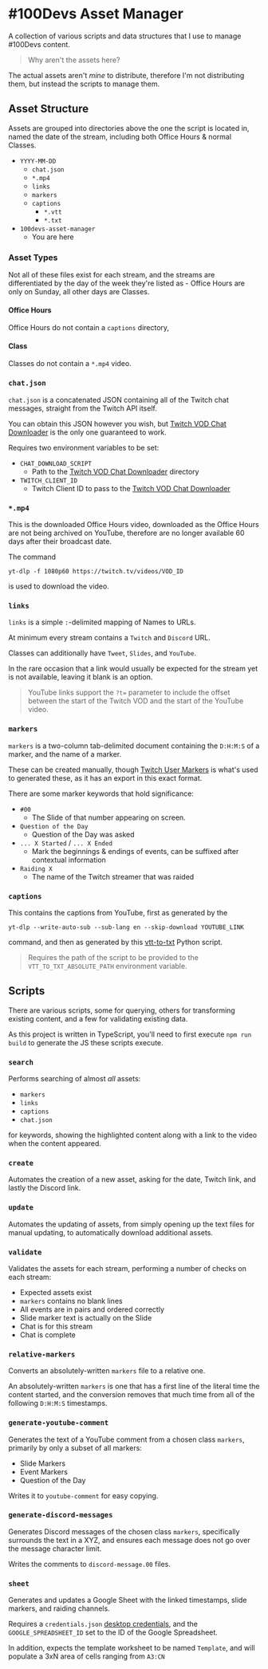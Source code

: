 # #100Devs Asset Manager

A collection of various scripts and data structures that I use to manage #100Devs content.

> Why aren't the assets here?

The actual assets aren't *mine* to distribute, therefore I'm not distributing them, but instead the scripts to manage them.

## Asset Structure

Assets are grouped into directories above the one the script is located in, named the date of the stream, including both Office Hours & normal Classes.

- `YYYY-MM-DD`
  - `chat.json`
  - `*.mp4`
  - `links`
  - `markers`
  - `captions`
    - `*.vtt`
    - `*.txt`
- `100devs-asset-manager`
  - You are here

### Asset Types

Not all of these files exist for each stream, and the streams are differentiated by the day of the week they're listed as - Office Hours are only on Sunday, all other days are Classes.

#### Office Hours

Office Hours do not contain a `captions` directory,

#### Class

Classes do not contain a `*.mp4` video.

### `chat.json`

`chat.json` is a concatenated JSON containing all of the Twitch chat messages, straight from the Twitch API itself.

You can obtain this JSON however you wish, but [Twitch VOD Chat Downloader](https://github.com/RascalTwo/TwitchVODChatDownloader) is the only one guaranteed to work.

Requires two environment variables to be set:

- `CHAT_DOWNLOAD_SCRIPT`
  - Path to the [Twitch VOD Chat Downloader](https://github.com/RascalTwo/TwitchVODChatDownloader) directory
- `TWITCH_CLIENT_ID`
  - Twitch Client ID to pass to the [Twitch VOD Chat Downloader](https://github.com/RascalTwo/TwitchVODChatDownloader)

### `*.mp4`

This is the downloaded Office Hours video, downloaded as the Office Hours are not being archived on YouTube, therefore are no longer available 60 days after their broadcast date.

The command

```shell
yt-dlp -f 1080p60 https://twitch.tv/videos/VOD_ID
```

is used to download the video.

### `links`

`links` is a simple `:`-delimited mapping of Names to URLs.

At minimum every stream contains a `Twitch` and `Discord` URL.

Classes can additionally have `Tweet`, `Slides`, and `YouTube`.

In the rare occasion that a link would usually be expected for the stream yet is not available, leaving it blank is an option.

> YouTube links support the `?t=` parameter to include the offset between the start of the Twitch VOD and the start of the YouTube video.

### `markers`

`markers` is a two-column tab-delimited document containing the `D:H:M:S` of a marker, and the name of a marker.

These can be created manually, though [Twitch User Markers](https://github.com/RascalTwo/TwitchUserMarkers) is what's used to generated these, as it has an export in this exact format.

There are some marker keywords that hold significance:

- `#00`
  - The Slide of that number appearing on screen.
- `Question of the Day`
  - Question of the Day was asked
- `... X Started` / `... X Ended`
  - Mark the beginnings & endings of events, can be suffixed after contextual information
- `Raiding X`
  - The name of the Twitch streamer that was raided

### `captions`

This contains the captions from YouTube, first as generated by the

```shell
yt-dlp --write-auto-sub --sub-lang en --skip-download YOUTUBE_LINK
```

command, and then as generated by this [vtt-to-txt](https://gist.github.com/glasslion/b2fcad16bc8a9630dbd7a945ab5ebf5e) Python script.

> Requires the path of the script to be provided to the `VTT_TO_TXT_ABSOLUTE_PATH` environment variable.

## Scripts

There are various scripts, some for querying, others for transforming existing content, and a few for validating existing data.

As this project is written in TypeScript, you'll need to first execute `npm run build` to generate the JS these scripts execute.

### `search`

Performs searching of almost _all_ assets:

- `markers`
- `links`
- `captions`
- `chat.json`

for keywords, showing the highlighted content along with a link to the video when the content appeared.

### `create`

Automates the creation of a new asset, asking for the date, Twitch link, and lastly the Discord link.

### `update`

Automates the updating of assets, from simply opening up the text files for manual updating, to automatically download additional assets.

### `validate`

Validates the assets for each stream, performing a number of checks on each stream:

- Expected assets exist
- `markers` contains no blank lines
- All events are in pairs and ordered correctly
- Slide marker text is actually on the Slide
- Chat is for this stream
- Chat is complete

### `relative-markers`

Converts an absolutely-written `markers` file to a relative one.

An absolutely-written `markers` is one that has a first line of the literal time the content started, and the conversion removes that much time from all of the following `D:H:M:S` timestamps.

### `generate-youtube-comment`

Generates the text of a YouTube comment from a chosen class `markers`, primarily by only a subset of all markers:

- Slide Markers
- Event Markers
- Question of the Day

Writes it to `youtube-comment` for easy copying.

### `generate-discord-messages`

Generates Discord messages of the chosen class `markers`, specifically surrounds the text in a XYZ, and ensures each message does not go over the message character limit.

Writes the comments to `discord-message.00` files.

### `sheet`

Generates and updates a Google Sheet with the linked timestamps, slide markers, and raiding channels.

Requires a `credentials.json` [desktop credentials](https://developers.google.com/workspace/guides/create-credentials), and the `GOOGLE_SPREADSHEET_ID` set to the ID of the Google Spreadsheet.

In addition, expects the template worksheet to be named `Template`, and will populate a 3xN area of cells ranging from `A3:CN`
